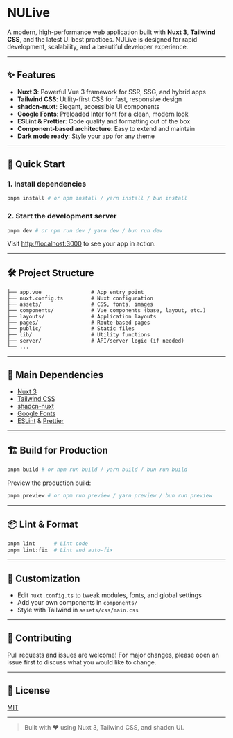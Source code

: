 # NULive

A modern, high-performance web application built with **Nuxt 3**, **Tailwind CSS**, and the latest UI best practices. NULive is designed for rapid development, scalability, and a beautiful developer experience.

---

## ✨ Features

- **Nuxt 3**: Powerful Vue 3 framework for SSR, SSG, and hybrid apps
- **Tailwind CSS**: Utility-first CSS for fast, responsive design
- **shadcn-nuxt**: Elegant, accessible UI components
- **Google Fonts**: Preloaded Inter font for a clean, modern look
- **ESLint & Prettier**: Code quality and formatting out of the box
- **Component-based architecture**: Easy to extend and maintain
- **Dark mode ready**: Style your app for any theme

---

## 🚀 Quick Start

### 1. Install dependencies

```bash
pnpm install # or npm install / yarn install / bun install
```

### 2. Start the development server

```bash
pnpm dev # or npm run dev / yarn dev / bun run dev
```

Visit [http://localhost:3000](http://localhost:3000) to see your app in action.

---

## 🛠️ Project Structure

```
├── app.vue                # App entry point
├── nuxt.config.ts         # Nuxt configuration
├── assets/                # CSS, fonts, images
├── components/            # Vue components (base, layout, etc.)
├── layouts/               # Application layouts
├── pages/                 # Route-based pages
├── public/                # Static files
├── lib/                   # Utility functions
├── server/                # API/server logic (if needed)
└── ...
```

---

## 🧩 Main Dependencies

- [Nuxt 3](https://nuxt.com/)
- [Tailwind CSS](https://tailwindcss.com/)
- [shadcn-nuxt](https://ui.shadcn.com/)
- [Google Fonts](https://github.com/nuxt-modules/google-fonts)
- [ESLint](https://eslint.org/) & [Prettier](https://prettier.io/)

---

## 🏗️ Build for Production

```bash
pnpm build # or npm run build / yarn build / bun run build
```

Preview the production build:

```bash
pnpm preview # or npm run preview / yarn preview / bun run preview
```

---

## 📦 Lint & Format

```bash
pnpm lint      # Lint code
pnpm lint:fix  # Lint and auto-fix
```

---

## 📁 Customization

- Edit `nuxt.config.ts` to tweak modules, fonts, and global settings
- Add your own components in `components/`
- Style with Tailwind in `assets/css/main.css`

---

## 🤝 Contributing

Pull requests and issues are welcome! For major changes, please open an issue first to discuss what you would like to change.

---

## 📄 License

[MIT](LICENSE)

---

> Built with ❤️ using Nuxt 3, Tailwind CSS, and shadcn UI.

